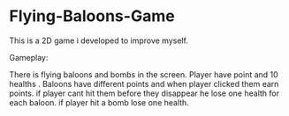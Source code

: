 # Flying-Baloons-Game
This is a  2D game i developed to improve myself.

Gameplay:

There is flying baloons and bombs in the screen. 
Player have point and 10 healths . 
Baloons have different points and when player clicked them earn points. 
if player cant hit them before they disappear he lose one health for each baloon.
if player hit a bomb lose one health.


